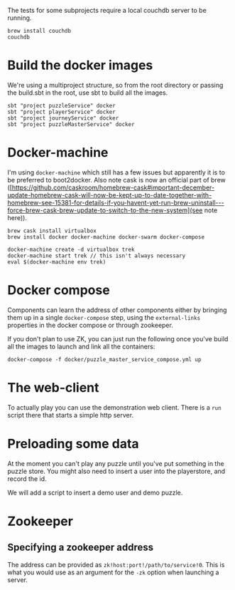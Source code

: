 
The tests for some subprojects require a local couchdb server to be running.

    brew install couchdb
    couchdb

# Build the docker images

We're using a multiproject structure, so from the root directory
or passing the build.sbt in the root, use sbt to build all the images.

    sbt "project puzzleService" docker
    sbt "project playerService" docker
    sbt "project journeyService" docker
    sbt "project puzzleMasterService" docker


# Docker-machine

I'm using `docker-machine` which still has a few issues but apparently it is to be preferred to boot2docker.
Also note cask is now an official part of brew ([https://github.com/caskroom/homebrew-cask#important-december-update-homebrew-cask-will-now-be-kept-up-to-date-together-with-homebrew-see-15381-for-details-if-you-havent-yet-run-brew-uninstall---force-brew-cask-brew-update-to-switch-to-the-new-system](see note here)).

    brew cask install virtualbox
    brew install docker docker-machine docker-swarm docker-compose

    docker-machine create -d virtualbox trek
    docker-machine start trek // this isn't always necessary
    eval $(docker-machine env trek)

# Docker compose

Components can learn the address of other components either by bringing them up
in a single `docker-compose` step, using the `external-links` properties in
the docker compose or through zookeeper.

If you don't plan to use ZK, you can just run the following once you've build all the images
to launch and link all the containers:

    docker-compose -f docker/puzzle_master_service_compose.yml up

# The web-client

To actually play you can use the demonstration web client.
There is a `run` script there that starts a simple http server.


# Preloading some data

At the moment you can't play any puzzle until you've put something in the puzzle store.
You might also need to insert a user into the playerstore, and record the id.

We will add a script to insert a demo user and demo puzzle.

# Zookeeper

## Specifying a zookeeper address

The address can be provided as `zk!host:port!/path/to/service!0`.
This is what you would use as an argument for the `-zk` option
when launching a server.

